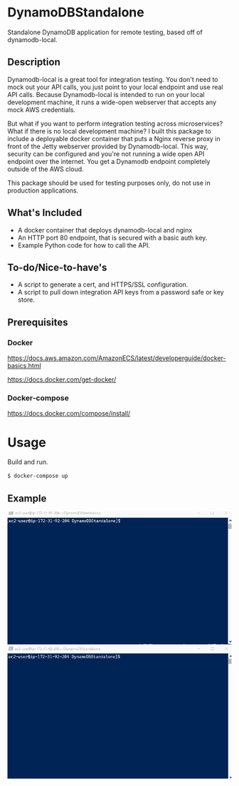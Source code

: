 # DynamoDBStandalone
Standalone DynamoDB application for remote testing, based off of dynamodb-local.

## Description

Dynamodb-local is a great tool for integration testing. You don't need to mock out 
your API calls, you just point to your local endpoint and use real API calls. Because Dynamodb-local is 
intended to run on your local development machine, it runs a wide-open webserver that accepts any mock AWS 
credentials. 

But what if you want to perform integration testing across microservices? What if there is no local 
development machine? I built this package to include a deployable docker container that puts a Nginx 
reverse proxy in front of the Jetty webserver provided by Dynamodb-local. This way, security can be configured 
and you're not running a wide open API endpoint over the internet. You get a Dynamodb endpoint completely 
outside of the AWS cloud.

This package should be used for testing purposes only, do not use in production applications.

## What's Included

* A docker container that deploys dynamodb-local and nginx
* An HTTP port 80 endpoint, that is secured with a basic auth key.
* Example Python code for how to call the API.

## To-do/Nice-to-have's

* A script to generate a cert, and HTTPS/SSL configuration.
* A script to pull down integration API keys from a password safe or key store.

## Prerequisites

### Docker

https://docs.aws.amazon.com/AmazonECS/latest/developerguide/docker-basics.html

https://docs.docker.com/get-docker/

### Docker-compose

https://docs.docker.com/compose/install/

# Usage

Build and run.

``` bash
$ docker-compose up
```

## Example

![Example usage](https://github.com/gnelabs/DynamoDBStandalone/blob/main/example_usage.gif?raw=true)